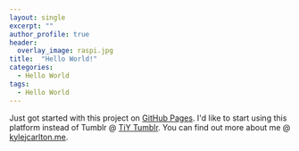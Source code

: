 ```yaml
---
layout: single
excerpt: ""
author_profile: true
header:
  overlay_image: raspi.jpg
title:  "Hello World!"
categories:
  - Hello World
tags:
  - Hello World
---
```


Just got started with this project on [GitHub Pages]. I'd like to start using this platform instead of Tumblr @ [TiY Tumblr].
You can find out more about me @ [kylejcarlton.me].

[TiY Tumblr]: http://techiys.com
[kylejcarlton.me]: http://kylejcarlton.me
[GitHub Pages]: https://pages.github.com/
